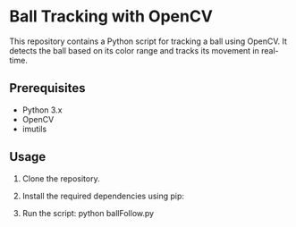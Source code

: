 # Ball Tracking with OpenCV

This repository contains a Python script for tracking a ball using OpenCV. It detects the ball based on its color range and tracks its movement in real-time.

## Prerequisites

- Python 3.x
- OpenCV
- imutils

## Usage

1. Clone the repository.
2. Install the required dependencies using pip:

3. Run the script: python ballFollow.py
